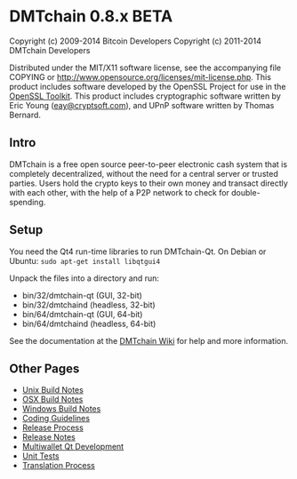 DMTchain 0.8.x BETA
====================

Copyright (c) 2009-2014 Bitcoin Developers
Copyright (c) 2011-2014 DMTchain Developers

Distributed under the MIT/X11 software license, see the accompanying
file COPYING or http://www.opensource.org/licenses/mit-license.php.
This product includes software developed by the OpenSSL Project for use in the [OpenSSL Toolkit](http://www.openssl.org/). This product includes
cryptographic software written by Eric Young ([eay@cryptsoft.com](mailto:eay@cryptsoft.com)), and UPnP software written by Thomas Bernard.


Intro
---------------------
DMTchain is a free open source peer-to-peer electronic cash system that is
completely decentralized, without the need for a central server or trusted
parties.  Users hold the crypto keys to their own money and transact directly
with each other, with the help of a P2P network to check for double-spending.


Setup
---------------------
You need the Qt4 run-time libraries to run DMTchain-Qt. On Debian or Ubuntu:
	`sudo apt-get install libqtgui4`

Unpack the files into a directory and run:

- bin/32/dmtchain-qt (GUI, 32-bit)
- bin/32/dmtchaind (headless, 32-bit)
- bin/64/dmtchain-qt (GUI, 64-bit)
- bin/64/dmtchaind (headless, 64-bit)

See the documentation at the [DMTchain Wiki](http://dmtchain.info)
for help and more information.


Other Pages
---------------------
- [Unix Build Notes](build-unix.md)
- [OSX Build Notes](build-osx.md)
- [Windows Build Notes](build-msw.md)
- [Coding Guidelines](coding.md)
- [Release Process](release-process.md)
- [Release Notes](release-notes.md)
- [Multiwallet Qt Development](multiwallet-qt.md)
- [Unit Tests](unit-tests.md)
- [Translation Process](translation_process.md)
